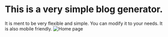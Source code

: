 # This is a very simple blog generator.
It is ment to be very flexible and simple. You can modify it to your needs.
It is also mobile friendly.
![Home page](https://raw.githubusercontent.com/kuterd/simple-static-blog/main/blog-example.png)
